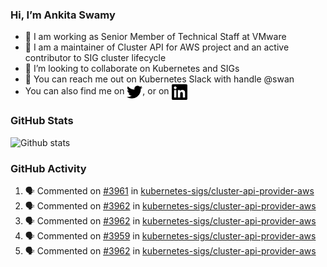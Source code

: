 ### Hi, I’m Ankita Swamy

- 💼 I am working as Senior Member of Technical Staff at VMware
- 👀 I am a maintainer of Cluster API for AWS project and an active contributor to SIG cluster lifecycle
- 💞️ I’m looking to collaborate on Kubernetes and SIGs
- 💬 You can reach me out on Kubernetes Slack with handle @swan
- You can also find me on <a href="https://twitter.com/SwamyAnkita" target="blank"><img align="center" src="https://raw.githubusercontent.com/Ankitasw/Ankitasw/master/svg/twitter.svg" alt="Ankitasw" height="25" width="25" color="#1DA1f2" /></a>, or on <a href="https://www.linkedin.com/in/Ankitaswamy/" target="blank"><img align="center" src="https://raw.githubusercontent.com/Ankitasw/Ankitasw/master/svg/linkedin.svg" alt="Ankitasw" height="25" width="25" /></a>

### GitHub Stats
![Github stats](https://github-readme-stats.vercel.app/api?username=Ankitasw&count_private=true&show_icons=true&theme=tokyonight)

### GitHub Activity 
<!--START_SECTION:activity-->
1. 🗣 Commented on [#3961](https://github.com/kubernetes-sigs/cluster-api-provider-aws/issues/3961) in [kubernetes-sigs/cluster-api-provider-aws](https://github.com/kubernetes-sigs/cluster-api-provider-aws)
2. 🗣 Commented on [#3962](https://github.com/kubernetes-sigs/cluster-api-provider-aws/issues/3962) in [kubernetes-sigs/cluster-api-provider-aws](https://github.com/kubernetes-sigs/cluster-api-provider-aws)
3. 🗣 Commented on [#3962](https://github.com/kubernetes-sigs/cluster-api-provider-aws/issues/3962) in [kubernetes-sigs/cluster-api-provider-aws](https://github.com/kubernetes-sigs/cluster-api-provider-aws)
4. 🗣 Commented on [#3959](https://github.com/kubernetes-sigs/cluster-api-provider-aws/issues/3959) in [kubernetes-sigs/cluster-api-provider-aws](https://github.com/kubernetes-sigs/cluster-api-provider-aws)
5. 🗣 Commented on [#3962](https://github.com/kubernetes-sigs/cluster-api-provider-aws/issues/3962) in [kubernetes-sigs/cluster-api-provider-aws](https://github.com/kubernetes-sigs/cluster-api-provider-aws)
<!--END_SECTION:activity-->
